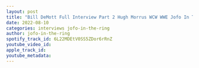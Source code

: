 ```yaml
---
layout: post
title: "Bill DeMott Full Interview Part 2 Hugh Morrus WCW WWE Jofo In The Ring"
date: 2022-08-10
categories: interviews jofo-in-the-ring
author: jofo-in-the-ring
spotify_track_id: 6L22MDEtV0SS5ZDor6rRnZ
youtube_video_id: 
apple_track_id: 
youtube_metadata: 
---
```

